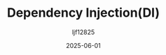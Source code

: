 ﻿---
title: "Dependency Injection(DI)"
date: 2025-06-01
categories: [Note]
tags: [Unity, Architecture]
author: "ljf12825"
summary: Concept, implement and application of DI
---
